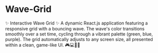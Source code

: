 # Wave-Grid
✨ Interactive Wave Grid ✨  A dynamic React.js application featuring a responsive grid with a bouncing wave. The wave's color transitions smoothly over a set time, cycling through a vibrant palette (green, blue, purple). The grid automatically adjusts to any screen size, all presented within a clean, game-like UI. 🎮💻🌊🎨
